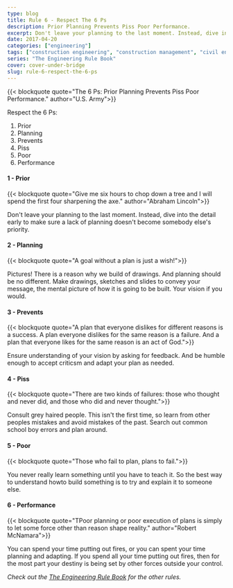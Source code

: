```yaml
---
type: blog
title: Rule 6 - Respect The 6 Ps
description: Prior Planning Prevents Piss Poor Performance.
excerpt: Don't leave your planning to the last moment. Instead, dive into the detail early to make sure a lack of planning doesn't become somebody else's priority.
date: 2017-04-20
categories: ["engineering"]
tags: ["construction engineering", "construction management", "civil engineering", "respect", "prior planning", "poor performance"]
series: "The Engineering Rule Book"
cover: cover-under-bridge
slug: rule-6-respect-the-6-ps
---
```

{{< blockquote quote="The 6 Ps: Prior Planning Prevents Piss Poor Performance." author="U.S. Army">}}

Respect the 6 Ps:

1. Prior
2. Planning
3. Prevents
4. Piss 
5. Poor
6. Performance

#### 1 - Prior

{{< blockquote quote="Give me six hours to chop down a tree and I will spend the first four sharpening the axe." author="Abraham Lincoln">}}

Don't leave your planning to the last moment. Instead, dive into the detail early to make sure a lack of planning doesn't become somebody else's priority.

#### 2 - Planning

{{< blockquote quote="A goal without a plan is just a wish!">}}

Pictures! There is a reason why we build of drawings. And planning should be no different. Make drawings, sketches and slides to convey your message, the mental picture of how it is going to be built. Your vision if you would.

#### 3 - Prevents

{{< blockquote quote="A plan that everyone dislikes for different reasons is a success. A plan everyone dislikes for the same reason is a failure. And a plan that everyone likes for the same reason is an act of God.">}}

Ensure understanding of your vision by asking for feedback. And be humble enough to accept criticsm and adapt your plan as needed.

#### 4 - Piss

{{< blockquote quote="There are two kinds of failures: those who thought and never did, and those who did and never thought.">}}

Consult grey haired people. This isn't the first time, so learn from other peoples mistakes and avoid mistakes of the past. Search out common school boy errors and plan around.

#### 5 - Poor

{{< blockquote quote="Those who fail to plan, plans to fail.">}}

You never really learn something until you have to teach it. So the best way to understand howto build something is to try and explain it to someone else.

#### 6 - Performance

{{< blockquote quote="TPoor planning or poor execution of plans is simply to let some force other than reason shape reality." author="Robert McNamara">}}

You can spend your time putting out fires, or you can spent your time planning and adapting. If you spend all your time putting out fires, then for the most part your destiny is being set by other forces outside your control.

_Check out the [The Engineering Rule Book](/series/the-engineering-rule-book) for the other rules._
